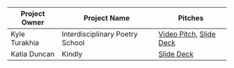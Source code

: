 | Project Owner |           Project Name          |           Pitches           |
| ------------- | ------------------------------- | --------------------------- |
| Kyle Turakhia | Interdisciplinary Poetry School | [Video Pitch](https://drive.google.com/file/d/1j9tqTWxA556P-3Ah07MZkoWy2M60hfwp/view?usp=drive_link), [Slide Deck](https://docs.google.com/presentation/d/13kqbGBTeLQFkxAB5GGMwhJvzcHiEnbFr/edit?usp=drive_link&ouid=105069487776417061589&rtpof=true&sd=true)|
| Katia Duncan  | Kindly                          | [Slide Deck](https://drive.google.com/file/d/1iTalFmzrlPt2EkwLRDZ5UtSR7MfKoCrh/view?usp=drive_link) |

